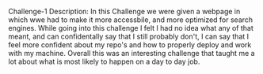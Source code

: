Challenge-1
Description:
In this Challenge we were given a webpage in which wwe had to make it more accessbile,
and more optimized for search engines. While going into this challenge I felt I had no 
idea what any of that meant, and can confidentally say that I still probably don't, I 
can say that I feel more confident about my repo's and how to properly deploy and work 
with my machine. Overall this was an interesting challenge that taught me a lot about what
is most likely to happen on a day to day job. 



